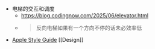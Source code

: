 - 电梯的交互和调度
	- https://blog.codingnow.com/2025/06/elevator.html
	- > 反向电梯如果有一个方向不停的话未必效率低
- [Apple Style Guide](https://support.apple.com/zh-cn/guide/applestyleguide/welcome/web) [[Design]]